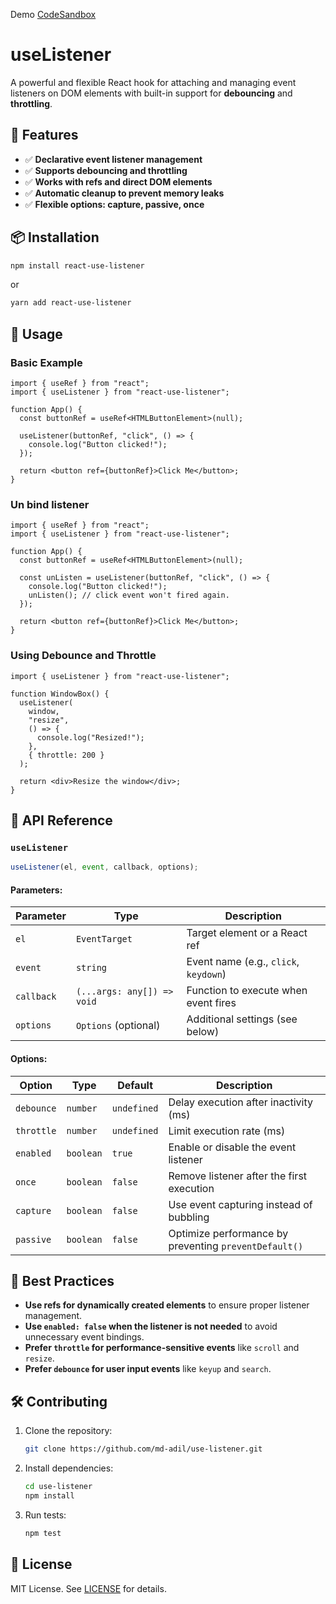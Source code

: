 Demo [CodeSandbox](https://codesandbox.io/s/wonderful-franklin-zpck1)

# useListener

A powerful and flexible React hook for attaching and managing event listeners on DOM elements with built-in support for **debouncing** and **throttling**.

## 🚀 Features

- ✅ **Declarative event listener management**
- ✅ **Supports debouncing and throttling**
- ✅ **Works with refs and direct DOM elements**
- ✅ **Automatic cleanup to prevent memory leaks**
- ✅ **Flexible options: capture, passive, once**

## 📦 Installation

```sh
npm install react-use-listener
```

or

```sh
yarn add react-use-listener
```

## 🔧 Usage

### Basic Example

```tsx
import { useRef } from "react";
import { useListener } from "react-use-listener";

function App() {
  const buttonRef = useRef<HTMLButtonElement>(null);

  useListener(buttonRef, "click", () => {
    console.log("Button clicked!");
  });

  return <button ref={buttonRef}>Click Me</button>;
}
```

### Un bind listener

```tsx
import { useRef } from "react";
import { useListener } from "react-use-listener";

function App() {
  const buttonRef = useRef<HTMLButtonElement>(null);

  const unListen = useListener(buttonRef, "click", () => {
    console.log("Button clicked!");
    unListen(); // click event won't fired again.
  });

  return <button ref={buttonRef}>Click Me</button>;
}
```

### Using Debounce and Throttle

```tsx
import { useListener } from "react-use-listener";

function WindowBox() {
  useListener(
    window,
    "resize",
    () => {
      console.log("Resized!");
    },
    { throttle: 200 }
  );

  return <div>Resize the window</div>;
}
```

## 📜 API Reference

### `useListener`

```ts
useListener(el, event, callback, options);
```

#### Parameters:

| Parameter  | Type                       | Description                           |
| ---------- | -------------------------- | ------------------------------------- |
| `el`       | `EventTarget`              | Target element or a React ref         |
| `event`    | `string`                   | Event name (e.g., `click`, `keydown`) |
| `callback` | `(...args: any[]) => void` | Function to execute when event fires  |
| `options`  | `Options` (optional)       | Additional settings (see below)       |

#### Options:

| Option     | Type      | Default     | Description                                           |
| ---------- | --------- | ----------- | ----------------------------------------------------- |
| `debounce` | `number`  | `undefined` | Delay execution after inactivity (ms)                 |
| `throttle` | `number`  | `undefined` | Limit execution rate (ms)                             |
| `enabled`  | `boolean` | `true`      | Enable or disable the event listener                  |
| `once`     | `boolean` | `false`     | Remove listener after the first execution             |
| `capture`  | `boolean` | `false`     | Use event capturing instead of bubbling               |
| `passive`  | `boolean` | `false`     | Optimize performance by preventing `preventDefault()` |

## 🎯 Best Practices

- **Use refs for dynamically created elements** to ensure proper listener management.
- **Use `enabled: false` when the listener is not needed** to avoid unnecessary event bindings.
- **Prefer `throttle` for performance-sensitive events** like `scroll` and `resize`.
- **Prefer `debounce` for user input events** like `keyup` and `search`.

## 🛠 Contributing

1. Clone the repository:
   ```sh
   git clone https://github.com/md-adil/use-listener.git
   ```
2. Install dependencies:
   ```sh
   cd use-listener
   npm install
   ```
3. Run tests:
   ```sh
   npm test
   ```

## 📄 License

MIT License. See [LICENSE](LICENSE) for details.

